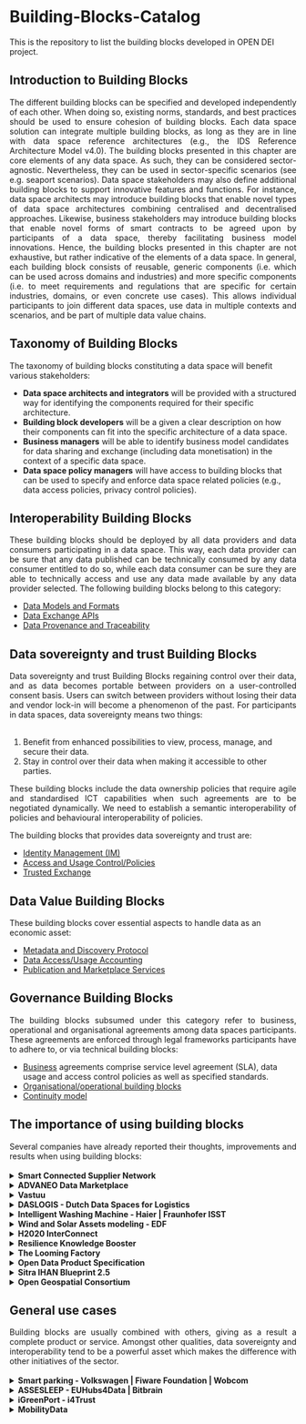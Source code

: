 # Building-Blocks-Catalog
This is the repository to list the building blocks developed in OPEN DEI project.

## Introduction to Building Blocks
<div align="justify">The different building blocks can be specified and developed independently of each other.  When doing so, existing norms, standards, and best practices should be used to ensure cohesion of building blocks. Each data space solution can integrate multiple building blocks, as long as they are in line with data space reference architectures (e.g., the IDS Reference Architecture Model v4.0). The building blocks presented in this chapter are core elements of any data space. As such, they can be considered sector-agnostic. Nevertheless, they can be used in sector-specific scenarios (see e.g. seaport scenarios). Data space stakeholders may also define additional building blocks to support innovative features and functions. For instance, data space architects may introduce building blocks that enable novel types of data space architectures combining centralised and decentralised approaches. Likewise, business stakeholders may introduce building blocks that enable novel forms of smart contracts to be agreed upon by participants of a data space, thereby facilitating business model innovations. Hence, the building blocks presented in this chapter are not exhaustive, but rather indicative of the elements of a data space. In general, each building block consists of reusable, generic components (i.e. which can be used across domains and industries) and more specific components (i.e. to meet requirements and regulations that are specific for certain industries, domains, or even concrete use cases). This allows individual participants to join different data spaces, use data in multiple contexts and scenarios, and be part of multiple data value chains.</div>

## Taxonomy of Building Blocks	
The taxonomy of building blocks constituting a data space will benefit various stakeholders:
- **Data space architects and integrators** will be provided with a structured way for identifying the components required for their specific architecture.
- **Building block developers** will be a given a clear description on how their components can fit into the specific architecture of a data space.
- **Business managers** will be able to identify business model candidates for data sharing and exchange (including data monetisation) in the context of a specific data space.
- **Data space policy managers** will have access to building blocks that can be used to specify and enforce data space related policies (e.g., data access policies, privacy control policies).

## Interoperability Building Blocks
<div align="justify">These building blocks should be deployed by all data providers and data consumers participating in a data space. This way, each data provider can be sure that any data published can be technically consumed by any data consumer entitled to do so, while each data consumer can be sure they are able to technically access and use any data made available by any data provider selected. The following building blocks belong to this category:</div>

- [Data Models and Formats](./data-models-and-formats.md)
- [Data Exchange APIs](./data-exchange-APIs.md)
- [Data Provenance and Traceability](./provenance_and_traceability.md)

## Data sovereignty and trust Building Blocks
<div align="justify">Data sovereignty and trust Building Blocks regaining control over their data, and as data becomes portable between providers on a user-controlled consent basis. Users can switch between providers without losing their data and vendor lock-in will become a phenomenon of the past. For participants in data spaces, data sovereignty means two things:</div></br>

1. Benefit from enhanced possibilities to view, process, manage, and secure their data.
2. Stay in control over their data when making it accessible to other parties.

<div align="justify">These building blocks include the data ownership policies that require agile and standardised ICT capabilities when such agreements are to be negotiated dynamically. We need to establish a semantic interoperability of policies and behavioural interoperability of policies.</div>

The building blocks that provides data sovereignty and trust are:
- [Identity Management (IM)](./identity_management.md)
- [Access and Usage Control/Policies](./access_and_usage_control.md)
- [Trusted Exchange](./trusted_exchange.md)

## Data Value Building Blocks
These building blocks cover essential aspects to handle data as an economic asset: 
- [Metadata and Discovery Protocol](./metadata_and_discovery_protocol.md)
- [Data Access/Usage Accounting](./data_usage_accounting.md)
- [Publication and Marketplace Services](./publication_and_marketplace_services.md)


## Governance Building Blocks
<div align="justify">The building blocks subsumed under this category refer to business, operational and organisational agreements among data spaces participants. These agreements are enforced through legal frameworks participants have to adhere to, or via technical building blocks:</div>

- [Business](./business.md) agreements comprise service level agreement (SLA), data usage and access control policies as well as specified standards.
- [Organisational/operational building blocks](./organisational_and_operational.md)
- [Continuity model](./continuity_model.md)

## The importance of using building blocks
<div align="justify">Several companies have already reported their thoughts, improvements and results when using building blocks: </div></br>

<details>
  <summary><strong>Smart Connected Supplier Network</strong></summary>
  
  - Enable small manufacturing companies to join the digitalization process without the need of hiring IT professionals.
  - A rise of 20% of the overall productivity.
  - The transaction costs of the supply chain are reduced.
  
  Visit [SCSN webpage](https://smart-connected.nl/en) for more information.
</details>

<details>
  <summary><strong>ADVANEO Data Marketplace</strong></summary>
  
  - The data marketplace has been developed as a decentralized portal, all relevant and possibly sensitive raw data always remain with the data provider and only is transferred directly to the buyer in the event of a purchase.
  - Give the opportunity of monetizing data.
  - Open data can be used to open up new perspectives and lift your data project to the next level.
  
  Visit [ADVANEO DMP webpage](https://www.advaneo-datamarketplace.de/en/#) for more information.
</details>

<details>
  <summary><strong>Vastuu</strong></summary>
  
  - Drive Europe’s data economy.
  - Next-level adoption and co-creation of value with commercial scenarios.
  - Foster neutrality, standards and common language to avoid risks and enhance trust.
  - Help establish the community and ecosystem to foster future innovation.
  - Secure data lowers the threshold for different organisations to share their knowledge and expertise.
  
</details>

<details>
  <summary><strong>DASLOGIS - Dutch Data Spaces for Logistics</strong></summary>
  
  - Enable the discovery and controlled sharing of (potentially) sensitive data.
  - Offer flexibility, extensibility and personalisation to support data exchange in logistics.
  
</details>

<details>
  <summary><strong>Intelligent Washing Machine - Haier | Fraunhofer ISST</strong></summary>
  
  - Save cost, time and energy, environmental awareness.
  - Offer consumers a better utilization of washing machines with additional services
  - Gain data insights for product and service innovations 
  - By collecting consumer data companies get the possibility to gain data insights for product and service innovations.
  
</details>

<details>
  <summary><strong>Wind and Solar Assets modeling - EDF</strong></summary>
  
  - Opportunity to build comprehensive models, analytic frameworks and improve multiparty collaboration capabilities needed to support digital ecosystems.
  - Backbone for renewables operator to ensure continuity of technical data along lifecycle.
  - Real accelerator for Greenfields and brownfields assets to deliver more safely, more quickly more efficiently and with a lower Total Cost of Ownership.
</details>

<details>
  <summary><strong>H2020 InterConnect</strong></summary>
  
  - The need for the selected building blocks (Interoperability, Trust and Data Value) was natural to the project's reference architecture, hence their adoption. They are particularly important to allow the required separation of what is the interoperability plan (at the syntactic and semantical level), the data exchange plan to link interoperable peers, and the enforcement of trust (identity) for data usage. Relying on these building blocks ensures alignment, but most importantly, the capability to swap them if needed and to interface with other sectors/domains outside the one of InterConnect (Energy/IoT). 
</details>

<details>
  <summary><strong>Resilience Knowledge Booster</strong></summary>
  
  - The importance of the interoperablity, semantic metadata at cross-domain served the IMPETUs project to elaborate a climate/environment data space to share information across industries and contribute to the elaboration and planning of adaptation and mitigation actions against climate change.
</details>

<details>
  <summary><strong>The Looming Factory</strong></summary>
  
  - The role of Data Spaces in the project is to craete a secure environment to transmit log data collected by IoT sensors from the shop floor to the third-parties responsible for the development of data analysis and AI applications to improve operational efficiency (e.g. predictive maintenance). The implemented and instantiated components follow the IDS Reference Architecture Model (IDS-RAM 3.0) and include IDS Connectors, an Identity Provider, a Broker and an App Store.
</details>

<details>
  <summary><strong>Open Data Product Specification</strong></summary>
  
  <div align="justify">ODPS is a technical specification of a machine-readable data product metadata model. The Open Data Product Specification aims for the same impact in the Data Economy as what OpenAPI specification did for the API Economy.</div></br>

  <div align="justify">The data products and data as a service solutions are spread around increasing amount of market places, tool stack for the data product design, development and management is a wild west, consumers have a hard time knowing what they are purchasing or how to compare data products to find a best possible fit in their situation.</div></br>

  <div align="justify">In short, the data economy lacks a data product standard. By working together and openly, we can increase interoperability, growth, and data reuse with help of shared specification. International standards are a vital tool in ensuring products and services are interchangeable and compatible across borders, removing barriers to trade, reducing production and supply chain costs and building confidence in business services and protecting consumers.</div>
</details>

<details>
  <summary><strong>Sitra IHAN Blueprint 2.5</strong></summary>
  
  <div align="justify">The IHAN data economy architecture defines the distributed and open standard-based components that allow companies, governments and individuals to share data in an easy and trusted manner with users’ consents. Focus is on IDENTITY, CONSENT and LOGGING. These three parts have been approved as a CEN/CENELEC pre-standard.</div>
</details>

<details>
  <summary><strong>Open Geospatial Consortium</strong></summary>
  
  <div align="justify">OGC community is building spatial-related suite of standards in multiple groups. both internally and externally it is important to ensure minimum alignment between interoperability solutions. Therefore, as the harmonisation between standards is based on the building blocks that can be composed in the IT solution, it is important to make sure component building blocks can mediate and use exchange mechanisms.</div>
</details>

## General use cases
<div align="justify">Building blocks are usually combined with others, giving as a result a complete product or service. Amongst other qualities, data sovereignty and interoperability tend to be a powerful asset which makes the difference with other initiatives of the sector.</div></br>

<details>
  <summary><strong>Smart parking - Volkswagen | Fiware Foundation | Wobcom</strong></summary>
  <div align="justify">Smart Parking is a digital solution to improve parking in a city, reduce air pollution and support local businesses. Drivers in a city are navigated to the nearest available parking space. They can register their preferred shopping profiles, and these anonymised profiles are matched with shops near the parking spaces. Matching shop offers are returned with hash codes for the possible offers. If the driver shops at that particular shop, their parking fee is paid by the shop.</div>
</details>

<details>
  <summary><strong>ASSESLEEP - EUHubs4Data | Bitbrain</strong></summary>
  <div align="justify">It consists of a highly accurate sleep monitoring device that can comfortably record sleep at your home. A comprehensive sleep dataset will be created using using <a href="https://euhubs4data.eu/experiments/assesleep/">Bitbrain</a>'s new technology, incorporating a multitude of physiological and environmental sensors. Based on data collected in controlled and uncontrolled environments, robust AI-powered sleep analysis algorithms with medical-grade accuracy will be implemented.</div>
</details>

<details>
  <summary><strong>iGreenPort - i4Trust</strong></summary>
  <div align="justify">The objective of the <a href="https://i4trust.org/experiments/igreenport/">iGreenPort</a> experiment consists of the monitoring of sea water quality in different areas of a port. In essence, different datasets (geoposition data on water quality, AIS navigation real-time data, etc..) will be shared in iGreenPort data space to create several data packages at different levels of the ‘data value chain’ to be utilised by iGreenPort partners and external entities, particularly authorities with environmental competencies in ports, their suppliers, and research groups in the field.</div>
</details>

<details>
  <summary><strong>MobilityData</strong></summary>
  <div align="justify">The mobility community has created several hubs for international GTFS sources over the years. There have been consistent issues with sustaining these platforms in the long term, and creating community processes so it's clear how decisions are made and how stakeholders across the mobility industry can contribute to the platform. That's the need <a href="https://database.mobilitydata.org/">MobilityData</a> is working to meet with the <a href="https://github.com/MobilityData/mobility-database-catalogs">Mobility Database</a>, so more stakeholders can trust the longevity of this platform and it can become an increasingly valuable source for creating and improving mobility data as a community. </div>
</details>
